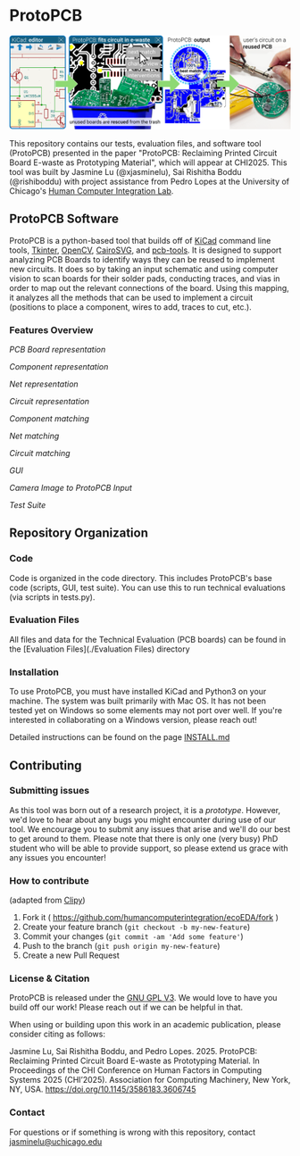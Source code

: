 # ProtoPCB
![project overview figure](./Images/Figure1.png)

This repository contains our tests, evaluation files, and software tool (ProtoPCB) presented in the paper "ProtoPCB: Reclaiming Printed Circuit Board E-waste as Prototyping Material", which will appear at CHI2025. This tool was built by Jasmine Lu (@xjasminelu), Sai Rishitha Boddu (@rishiboddu) with project assistance from Pedro Lopes at the University of Chicago's [Human Computer Integration Lab](https://lab.plopes.org).

## ProtoPCB Software 
ProtoPCB is a python-based tool that builds off of [KiCad](https://www.kicad.org/) command line tools, [Tkinter](https://docs.python.org/3/library/tkinter.html), [OpenCV](https://opencv.org/), [CairoSVG](https://cairosvg.org/), and [pcb-tools](https://github.com/curtacircuitos/pcb-tools). It is designed to support analyzing PCB Boards to identify ways they can be reused to implement new circuits. It does so by taking an input schematic and using computer vision to scan boards for their solder pads, conducting traces, and vias in order to map out the relevant connections of the board. Using this mapping, it analyzes all the methods that can be used to implement a circuit (positions to place a component, wires to add, traces to cut, etc.).

### Features Overview

*PCB Board representation*

*Component representation*

*Net representation*

*Circuit representation*

*Component matching*

*Net matching*

*Circuit matching*

*GUI*

*Camera Image to ProtoPCB Input*

*Test Suite*

## Repository Organization
### Code
Code is organized in the code directory. This includes ProtoPCB's base code (scripts, GUI, test suite). You can use this to run technical evaluations (via scripts in tests.py).

### Evaluation Files
All files and data for the Technical Evaluation (PCB boards) can be found in the [Evaluation Files](./Evaluation Files) directory

### Installation
To use ProtoPCB, you must have installed KiCad and Python3 on your machine. The system was built primarily with Mac OS. It has not been tested yet on Windows so some elements may not port over well. If you're interested in collaborating on a Windows version, please reach out!

Detailed instructions can be found on the page [INSTALL.md](./INSTALL.md)

## Contributing
### Submitting issues
As this tool was born out of a research project, it is a _prototype_. However, we'd love to hear about any bugs you might encounter during use of our tool. We encourage you to submit any issues that arise and we'll do our best to get around to them. Please note that there is only one (very busy) PhD student who will be able to provide support, so please extend us grace with any issues you encounter!

### How to contribute
(adapted from [Clipy](https://github.com/Clipy/Clipy))
1. Fork it ( https://github.com/humancomputerintegration/ecoEDA/fork )
2. Create your feature branch (`git checkout -b my-new-feature`)
3. Commit your changes (`git commit -am 'Add some feature'`)
4. Push to the branch (`git push origin my-new-feature`)
5. Create a new Pull Request

### License & Citation
ProtoPCB is released under the [GNU GPL V3](./Software_License.txt). We would love to have you build off our work! Please reach out if we can be helpful in that.

When using or building upon this work in an academic publication, please consider citing as follows:

Jasmine Lu, Sai Rishitha Boddu, and Pedro Lopes. 2025. ProtoPCB: Reclaiming Printed Circuit Board E-waste as Prototyping Material. In Proceedings of the CHI Conference on Human Factors in Computing Systems 2025 (CHI’2025). Association for Computing Machinery, New York, NY, USA. https://doi.org/10.1145/3586183.3606745

### Contact
For questions or if something is wrong with this repository, contact jasminelu@uchicago.edu

